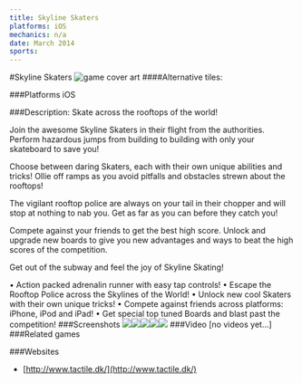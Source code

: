 ```yaml
---
title: Skyline Skaters
platforms: iOS
mechanics: n/a
date: March 2014
sports: 
---
```

#Skyline Skaters
![game cover art](//images.igdb.com/igdb/image/upload/t_cover_big/c1ti7skmnjjetxripfgj.jpg "Logo Title Text 1")
####Alternative tiles:

###Platforms
iOS

###Description:
Skate across the rooftops of the world!

Join the awesome Skyline Skaters in their flight from the authorities. Perform hazardous jumps from building to building with only your skateboard to save you!

Choose between daring Skaters, each with their own unique abilities and tricks! Ollie off ramps as you avoid pitfalls and obstacles strewn about the rooftops!

The vigilant rooftop police are always on your tail in their chopper and will stop at nothing to nab you. Get as far as you can before they catch you! 

Compete against your friends to get the best high score. Unlock and upgrade new boards to give you new advantages and ways to beat the high scores of the competition.

Get out of the subway and feel the joy of Skyline Skating!

• Action packed adrenalin runner with easy tap controls! 
• Escape the Rooftop Police across the Skylines of the World! 
• Unlock new cool Skaters with their own unique tricks! 
• Compete against friends across platforms: iPhone, iPod and iPad! 
• Get special top tuned Boards and blast past the competition!
###Screenshots
<a target="_blank" rel="noopener noreferrer" href="//images.igdb.com/igdb/image/upload/t_cover_big/lg1qpspto3es00ecgnor.jpg"><img src="//images.igdb.com/igdb/image/upload/t_thumb/lg1qpspto3es00ecgnor.jpg"/></a><a target="_blank" rel="noopener noreferrer" href="//images.igdb.com/igdb/image/upload/t_cover_big/vgn59tcv5ki2sqaw7fzw.jpg"><img src="//images.igdb.com/igdb/image/upload/t_thumb/vgn59tcv5ki2sqaw7fzw.jpg"/></a><a target="_blank" rel="noopener noreferrer" href="//images.igdb.com/igdb/image/upload/t_cover_big/knw7f8sxxwea9azxkkwq.jpg"><img src="//images.igdb.com/igdb/image/upload/t_thumb/knw7f8sxxwea9azxkkwq.jpg"/></a><a target="_blank" rel="noopener noreferrer" href="//images.igdb.com/igdb/image/upload/t_cover_big/vjnfk9cbldjzon0bxrqa.jpg"><img src="//images.igdb.com/igdb/image/upload/t_thumb/vjnfk9cbldjzon0bxrqa.jpg"/></a><a target="_blank" rel="noopener noreferrer" href="//images.igdb.com/igdb/image/upload/t_cover_big/wn2lnnwzdhwtxmhkzw8z.jpg"><img src="//images.igdb.com/igdb/image/upload/t_thumb/wn2lnnwzdhwtxmhkzw8z.jpg"/></a>
###Video
[no videos yet...]
###Related games

###Websites
* [http://www.tactile.dk/](http://www.tactile.dk/)
